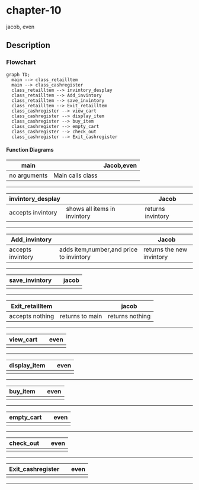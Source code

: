 # chapter-10
jacob, even

##  Description


###  Flowchart
```mermaid
graph TD;
  main --> class_retailltem
  main --> class_cashregister
  class_retailltem --> invintory_desplay
  class_retailltem --> Add_invintory
  class_retailltem --> save_invintory
  class_retailltem --> Exit_retailltem
  class_cashregister --> view_cart
  class_cashregister --> display_item
  class_cashregister --> buy_item
  class_cashregister --> empty_cart
  class_cashregister --> check_out
  class_cashregister --> Exit_cashregister
```

#### Function Diagrams

|  main   |               |    Jacob,even  |
| ------------------ | ------------- | ------------ |
|  no arguments   | Main calls class   |           |  
***
|   invintory_desplay  |               |    Jacob    |
| ------------------ | ------------- | ------------ |
|  accepts invintory  | shows all items in invintory |       returns invintory       |

***
|   Add_invintory  |               |    Jacob    |
| ------------------ | ------------- | ------------ |
|  accepts invintory  | adds item,number,and price to invintory  |     returns the new invintory     |

***
|  save_invintory   |               |   jacob     |
| ------------------ | ------------- | ------------ |
|     |   |              |
***
|  Exit_retailltem   |               |  jacob      |
| ------------------ | ------------- | ------------ |
|  accepts nothing   |  returns to main  |  returns nothing   |       
***
|  view_cart   |               |    even    |
| ------------------ | ------------- | ------------ |
|     |    |              |
***
|  display_item   |               |     even   |
| ------------------ | ------------- | ------------ |
|       |              |
***
|   buy_item  |               |     even   |
| ------------------ | ------------- | ------------ |
|       |              |
***
|    empty_cart |               |     even   |
| ------------------ | ------------- | ------------ |
|       |              |
***
|  check_out   |               |     even   |
| ------------------ | ------------- | ------------ |
|       |              |
***
|  Exit_cashregister   |               |     even   |
| ------------------ | ------------- | ------------ |
|       |              |
***
